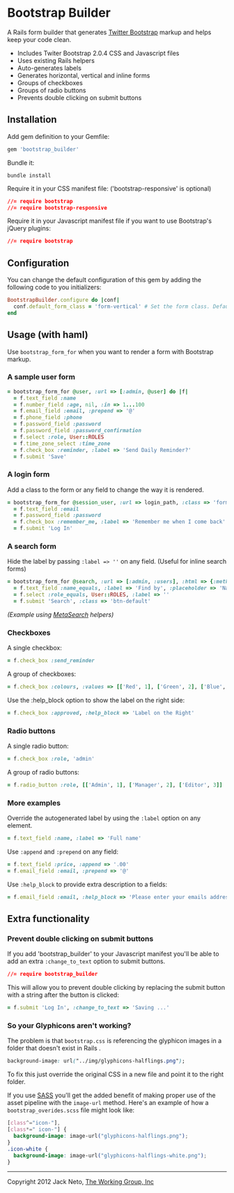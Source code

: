 # Bootstrap Builder

A Rails form builder that generates [Twitter Bootstrap](http://twitter.github.com/bootstrap) markup and helps keep your code clean.

* Includes Twiter Bootstrap 2.0.4 CSS and Javascript files
* Uses existing Rails helpers
* Auto-generates labels
* Generates horizontal, vertical and inline forms
* Groups of checkboxes
* Groups of radio buttons
* Prevents double clicking on submit buttons

## Installation

Add gem definition to your Gemfile:
    
``` ruby
gem 'bootstrap_builder'
```
    
Bundle it:
    
    bundle install

Require it in your CSS manifest file: ('bootstrap-responsive' is optional)

``` css
//= require bootstrap
//= require bootstrap-responsive
```

Require it in your Javascript manifest file if you want to use Bootstrap's jQuery plugins:

``` css
//= require bootstrap
```

## Configuration

You can change the default configuration of this gem by adding the following code to you initializers:

``` ruby
BootstrapBuilder.configure do |conf|
  conf.default_form_class = 'form-vertical' # Set the form class. Default is 'form-horizontal'
end
```

## Usage (with haml)

Use `bootstrap_form_for` when you want to render a form with Bootstrap markup.

### A sample user form

``` ruby
= bootstrap_form_for @user, :url => [:admin, @user] do |f|
  = f.text_field :name
  = f.number_field :age, nil, :in => 1...100
  = f.email_field :email, :prepend => '@'
  = f.phone_field :phone
  = f.password_field :password
  = f.password_field :password_confirmation
  = f.select :role, User::ROLES
  = f.time_zone_select :time_zone
  = f.check_box :reminder, :label => 'Send Daily Reminder?'
  = f.submit 'Save'
```

### A login form

Add a class to the form or any field to change the way it is rendered.

``` ruby
= bootstrap_form_for @session_user, :url => login_path, :class => 'form-horizontal' do |f|
  = f.text_field :email
  = f.password_field :password
  = f.check_box :remember_me, :label => 'Remember me when I come back'
  = f.submit 'Log In'
```

### A search form

Hide the label by passing `:label => ''` on any field. (Useful for inline search forms)


``` ruby
= bootstrap_form_for @search, :url => [:admin, :users], :html => {:method => :get, :class => 'form-search'} do |f|
  = f.text_field :name_equals, :label => 'Find by', :placeholder => 'Name'
  = f.select :role_equals, User::ROLES, :label => ''
  = f.submit 'Search', :class => 'btn-default'
```

*(Example using [MetaSearch](https://github.com/ernie/meta_search) helpers)*

### Checkboxes

A single checkbox:

``` ruby
= f.check_box :send_reminder
```

A group of checkboxes:
  
``` ruby
= f.check_box :colours, :values => [['Red', 1], ['Green', 2], ['Blue', 3]]
```

Use the :help_block option to show the label on the right side:

``` ruby
= f.check_box :approved, :help_block => 'Label on the Right'
```


### Radio buttons

A single radio button:

``` ruby
= f.check_box :role, 'admin'
```

A group of radio buttons:

``` ruby
= f.radio_button :role, [['Admin', 1], ['Manager', 2], ['Editor', 3]]
```

### More examples

Override the autogenerated label by using the `:label` option on any element.

``` ruby
= f.text_field :name, :label => 'Full name'
```

Use `:append` and `:prepend` on any field:

``` ruby
= f.text_field :price, :append => '.00'
= f.email_field :email, :prepend => '@'
```

Use `:help_block` to provide extra description to a fields:

``` ruby
= f.email_field :email, :help_block => 'Please enter your emails address'
```

## Extra functionality

### Prevent double clicking on submit buttons

If you add 'bootstrap_builder' to your Javascript manifest you'll be able to add an extra `:change_to_text` option to submit buttons.
  
``` css
//= require bootstrap_builder
```

This will allow you to prevent double clicking by replacing the submit button with a string after the button is clicked:

``` ruby
= f.submit 'Log In', :change_to_text => 'Saving ...'
```

### So your Glyphicons aren't working?

The problem is that `bootstrap.css` is referencing the glyphicon images in a folder that doesn't exist in Rails .

```css
background-image: url("../img/glyphicons-halflings.png");
```

To fix this just override the original CSS in a new file and point it to the right folder.

If you use [SASS](http://sass-lang.com) you'll get the added benefit of making proper use of the asset pipeline with the `image-url` method. Here's an example of how a `bootstrap_overides.scss` file might look like:

```css
[class^="icon-"],
[class*=" icon-"] {
  background-image: image-url("glyphicons-halflings.png");
}
.icon-white {
  background-image: image-url("glyphicons-halflings-white.png");
}
```


---

Copyright 2012 Jack Neto, [The Working Group, Inc](http://www.theworkinggroup.ca)

